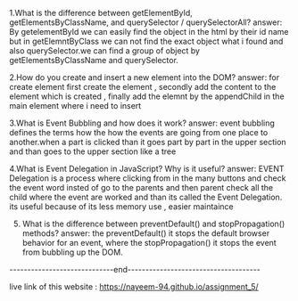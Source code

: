 1.What is the difference between getElementById, getElementsByClassName, and querySelector / querySelectorAll?
answer: 
By getelementById we can easily find the object in the html by their id name but in getElemntByClass we can not find the exact object what i found and also querySelector.we can find a group of object by  getElementsByClassName and querySelector.

2.How do you create and insert a new element into the DOM?
answer: 
for create element 
first create the element , secondly add the content to the element which is created , finally add the elemnt by the appendChild in the main element where i need to insert


3.What is Event Bubbling and how does it work?
answer: event bubbling defines the terms how the how the events are going from one place to another.when a part is clicked than it goes part by part in the upper section and than goes to the upper section like a tree

4.What is Event Delegation in JavaScript? Why is it useful?
answer: EVENT Delegation is a process where clicking from in the many buttons and check the event word insted of  go to the parents and then parent check all the child where the event are worked and than its called the Event Delegation.
its useful because of its less memory use , easier maintaince

5. What is the difference between preventDefault() and stopPropagation() methods?
answer:
the preventDefault() it stops the default browser behavior for an event, where the stopPropagation() it stops the event from bubbling up  the DOM.


-----------------------------end-------------------------------------



live link of this website : https://nayeem-94.github.io/assignment_5/

